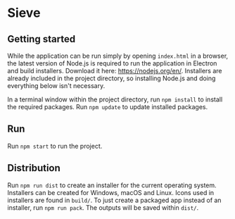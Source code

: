 # Sieve

## Getting started
While the application can be run simply by opening `index.html` in a browser, the latest version of Node.js is required to run the application in Electron and build installers. Download it here: https://nodejs.org/en/. Installers are already included in the project directory, so installing Node.js and doing everything below isn't necessary.

In a terminal window within the project directory, run `npm install` to install the required packages. Run `npm update` to update installed packages.

## Run
Run `npm start` to run the project.

## Distribution
Run `npm run dist` to create an installer for the current operating system. Installers can be created for Windows, macOS and Linux. Icons used in installers are found in `build/`. To just create a packaged app instead of an installer, run `npm run pack`. The outputs will be saved within `dist/`.